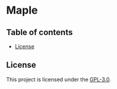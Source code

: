 # Maple

## Table of contents

- [License](#license)

## License

This project is licensed under the [GPL-3.0](LICENSE.txt).
